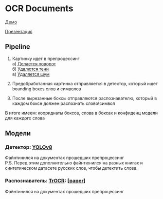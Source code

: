 #  OCR Documents

[Демо](https://colab.research.google.com/drive/1EVBR5fGD2X94jIlHMkUthP5sZ6Fu5dT6?usp=sharing)

[Презентация](https://drive.google.com/file/d/1Ep1iDIlnzRuwOM2upZalknIUE1My6bXH/view?usp=sharing)
## Pipeline

1) Картинку идет в препроцессинг\
     а) [Делается поворот](https://github.com/sbrunner/deskew) \
     б) [Удалются тени](https://stackoverflow.com/questions/44752240/how-to-remove-shadow-from-scanned-images-using-opencv) \
     в) [Удаляется шум](https://stackoverflow.com/questions/62042172/how-to-remove-noise-in-image-opencv-python)
   
2) Предобработанная картинка отправляется в детектор, который ищет bounding boxes слов и символов
3) После вырезанные боксы отправляются распознавателю, который в каждом боксе должен распознать слово\символ

В итоге имеем: коориднаты боксов, слова в боксах и конфиденц модели для каждого слова

## Модели

### __Детектор__: [YOLOv8](https://docs.ultralytics.com/models/yolov8/)
Файнтинился на документах прошедших препроцессинг\
P.S. Перед этим дополнительно файнтюнился на разных книгах и синтетическом датасете русских слов, чтобы детектить слова.

### __Распознаватель__: [TrOCR](https://huggingface.co/Stealer0/trocr-base-ru_docs): [[paper](https://arxiv.org/abs/2109.10282)]
Файнтинился на документах прошедших препроцессинг


